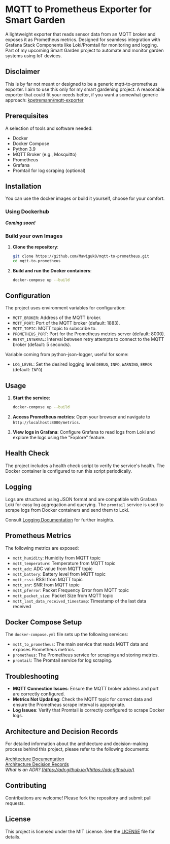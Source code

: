 # MQTT to Prometheus Exporter for Smart Garden

A lightweight exporter that reads sensor data from an MQTT broker and exposes it as Prometheus metrics. Designed for seamless integration with Grafana Stack Components like Loki/Promtail for monitoring and logging. Part of my upcoming Smart Garden project to automate and monitor garden systems using IoT devices.

## Disclaimer
This is by far not meant or designed to be a generic mqtt-to-prometheus exporter. I aim to use this only for my smart gardening project. A reasonable exporter that could fit your needs better, if you want a somewhat generic approach:
[kpetremann/mqtt-exporter](https://github.com/kpetremann/mqtt-exporter)

## Prerequisites
A selection of tools and software needed:
- Docker
- Docker Compose
- Python 3.9
- MQTT Broker (e.g., Mosquitto)
- Prometheus
- Grafana
- Promtail for log scraping (optional)

## Installation
You can use the docker images or build it yourself, choose for your comfort.

### Using Dockerhub
**_Coming soon!_**
### Build your own Images

1. **Clone the repository**:
   ```sh
   git clone https://github.com/Mawiguk0/mqtt-to-prometheus.git
   cd mqtt-to-prometheus
   ```

2. **Build and run the Docker containers**:
   ```sh
   docker-compose up --build
   ```

## Configuration

The project uses environment variables for configuration:

- `MQTT_BROKER`: Address of the MQTT broker.
- `MQTT_PORT`: Port of the MQTT broker (default: 1883).
- `MQTT_TOPIC`: MQTT topic to subscribe to.
- `PROMETHEUS_PORT`: Port for the Prometheus metrics server (default: 8000).
- `RETRY_INTERVAL`: Interval between retry attempts to connect to the MQTT broker (default: 5 seconds).

Variable coming from python-json-logger, useful for some:
- `LOG_LEVEL`: Set the desired logging level `DEBUG`, `INFO`, `WARNING`, `ERROR` (default: `INFO`)

## Usage

1. **Start the service**:
   ```sh
   docker-compose up --build
   ```

2. **Access Prometheus metrics**:
   Open your browser and navigate to `http://localhost:8000/metrics`.

3. **View logs in Grafana**:
   Configure Grafana to read logs from Loki and explore the logs using the "Explore" feature.

## Health Check

The project includes a health check script to verify the service's health. The Docker container is configured to run this script periodically.

## Logging

Logs are structured using JSON format and are compatible with Grafana Loki for easy log aggregation and querying. The `promtail` service is used to scrape logs from Docker containers and send them to Loki.  

Consult [Logging Documentation](docs/logging.md) for further insights.


## Prometheus Metrics

The following metrics are exposed:

- `mqtt_humidity`: Humidity from MQTT topic
- `mqtt_temperature`: Temperature from MQTT topic
- `mqtt_adc`: ADC value from MQTT topic
- `mqtt_battery`: Battery level from MQTT topic
- `mqtt_rssi`: RSSI from MQTT topic
- `mqtt_snr`: SNR from MQTT topic
- `mqtt_pferror`: Packet Frequency Error from MQTT topic
- `mqtt_packet_size`: Packet Size from MQTT topic
- `mqtt_last_data_received_timestamp`: Timestamp of the last data received

## Docker Compose Setup

The `docker-compose.yml` file sets up the following services:

- `mqtt_to_prometheus`: The main service that reads MQTT data and exposes Prometheus metrics.
- `prometheus`: The Prometheus service for scraping and storing metrics.
- `promtail`: The Promtail service for log scraping.

## Troubleshooting

- **MQTT Connection Issues**: Ensure the MQTT broker address and port are correctly configured.
- **Metrics Not Updating**: Check the MQTT topic for correct data and ensure the Prometheus scrape interval is appropriate.
- **Log Issues**: Verify that Promtail is correctly configured to scrape Docker logs.

## Architecture and Decision Records
For detailed information about the architecture and decision-making process behind this project, please refer to the following documents:

[Architecture Documentation](docs/architecture.md)  
[Architecture Decision Records](docs/decision/)  
_What is an ADR? [https://adr.github.io/](https://adr.github.io/)_
## Contributing

Contributions are welcome! Please fork the repository and submit pull requests.

## License

This project is licensed under the MIT License. See the [LICENSE](LICENSE) file for details.